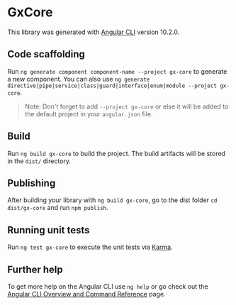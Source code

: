 # GxCore

This library was generated with [Angular CLI](https://github.com/angular/angular-cli) version 10.2.0.

## Code scaffolding

Run `ng generate component component-name --project gx-core` to generate a new component. You can also use `ng generate directive|pipe|service|class|guard|interface|enum|module --project gx-core`.
> Note: Don't forget to add `--project gx-core` or else it will be added to the default project in your `angular.json` file. 

## Build

Run `ng build gx-core` to build the project. The build artifacts will be stored in the `dist/` directory.

## Publishing

After building your library with `ng build gx-core`, go to the dist folder `cd dist/gx-core` and run `npm publish`.

## Running unit tests

Run `ng test gx-core` to execute the unit tests via [Karma](https://karma-runner.github.io).

## Further help

To get more help on the Angular CLI use `ng help` or go check out the [Angular CLI Overview and Command Reference](https://angular.io/cli) page.
